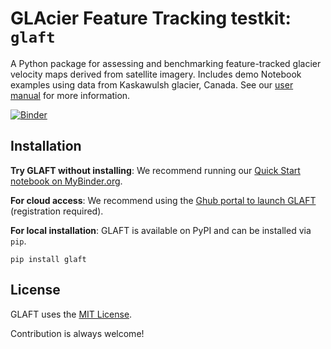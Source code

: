 # GLAcier Feature Tracking testkit: `glaft`

A Python package for assessing and benchmarking feature-tracked glacier velocity maps derived from satellite imagery. Includes demo Notebook examples using data from Kaskawulsh glacier, Canada. See our [user manual](https://whyjz.github.io/GLAFT/doc/introduction.html) for more information.

[![Binder](https://mybinder.org/badge_logo.svg)](https://mybinder.org/v2/gh/whyjz/GLAFT/master?labpath=doc%2Fquickstart.ipynb)

## Installation

**Try GLAFT without installing**: We recommend running our [Quick Start notebook on MyBinder.org](https://mybinder.org/v2/gh/whyjz/glacier-ft-test/master?urlpath=tree/jupyter-book/doc/quickstart.ipynb).

**For cloud access**: We recommend using the [Ghub portal to launch GLAFT](https://theghub.org/tools/glaft/status) (registration required).

**For local installation**: GLAFT is available on PyPI and can be installed via `pip`. 

```
pip install glaft
```

## License

GLAFT uses the [MIT License](https://github.com/whyjz/GLAFT/blob/master/LICENSE).

Contribution is always welcome!